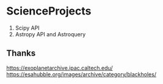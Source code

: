 # ScienceProjects
1. Scipy API 
2. Astropy API and Astroquery

Thanks 
-------------------------
https://exoplanetarchive.ipac.caltech.edu/
https://esahubble.org/images/archive/category/blackholes/
